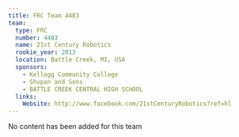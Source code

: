 ```yaml
---
title: FRC Team 4483
team:
  type: FRC
  number: 4483
  name: 21st Century Robotics
  rookie_year: 2013
  location: Battle Creek, MI, USA
  sponsors:
    - Kellogg Community College
    - Shupan and Sons
    - BATTLE CREEK CENTRAL HIGH SCHOOL
  links:
    Website: http://www.facebook.com/21stCenturyRobotics?ref=hl
---
```

No content has been added for this team